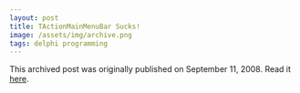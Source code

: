 ```yaml
---
layout: post
title: TActionMainMenuBar Sucks!
image: /assets/img/archive.png
tags: delphi programming
---
```

This archived post was originally published on September 11, 2008. Read it [here](/alex.ciobanu.org/index0e62-2.html).
